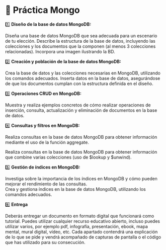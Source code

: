 # :muscle: Práctica Mongo

1️⃣ **Diseño de la base de datos MongoDB:**
   
Diseña una base de datos MongoDB que sea adecuada para un  escenario de tu elección.
Describe la estructura de la base de datos, incluyendo las colecciones  y los documentos que la componen (al menos 3 colecciones relacionadas). Incorpora una imagen ilustrando la BD. 


2️⃣ **Creación y población de la base de datos MongoDB:**
    
Crea la base de datos y las colecciones necesarias en MongoDB,  utilizando los comandos adecuados. 
Inserta datos en la base de datos, asegurándose de que los  documentos cumplan con la estructura definida en el diseño. 

3️⃣ **Operaciones CRUD en MongoDB:** 
   
Muestra y realiza ejemplos concretos de cómo realizar operaciones de  inserción, consulta, actualización y eliminación de documentos en la  base de datos. 

4️⃣ **Consultas y filtros en MongoDB:** 

Realiza consultas en la base de datos MongoDB para obtener información mediante el uso de la función aggregate.

Realiza consultas en la base de datos MongoDB para obtener información  que combine varias colecciones (uso de $lookup y $unwind). 

5️⃣ **Gestión de índices en MongoDB:** 

Investiga sobre la importancia de los índices en MongoDB y cómo  pueden mejorar el rendimiento de las consultas.  
Crea y gestiona índices en la base de datos MongoDB, utilizando los  comandos adecuados. 
  

6️⃣ **Entrega**
   
Deberás entregar un documento en formato digital que funcionará como tutorial. Puedes utilizar cualquier recurso educativo abierto, incluso puedes utilizar varios, por ejemplo pdf, infografía, presentación, ebook, mapa mental, mural digital, vídeo, etc. Cada apartado contendrá una explicación de lo que se pide y vendrá acompañado  de capturas de pantalla o el código que has utilizado para su consecución.

